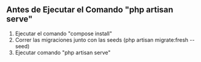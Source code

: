 ## Antes de Ejecutar el Comando "php artisan serve"

1. Ejecutar el comando "compose install"
2. Correr las migraciones junto con las seeds (php artisan migrate:fresh --seed)
3. Ejecutar comando "php artisan serve"
